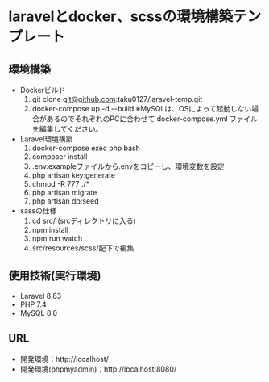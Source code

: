 # laravelとdocker、scssの環境構築テンプレート

## 環境構築
- Dockerビルド
  1. git clone git@github.com:taku0127/laravel-temp.git
  2. docker-compose up -d --build
  ※MySQLは、OSによって起動しない場合があるのでそれぞれのPCに合わせて docker-compose.yml ファイルを編集してください。
- Laravel環境構築
  1. docker-compose exec php bash
  2. composer install
  3. .env.exampleファイルから.envをコピーし、環境変数を設定
  4. php artisan key:generate
  5. chmod -R 777 ./*
  6. php artisan migrate
  7. php artisan db:seed
- sassの仕様
  1. cd src/ (srcディレクトリに入る)
  2. npm install
  3. npm run watch
  4. src/resources/scss/配下で編集
 
## 使用技術(実行環境)
- Laravel 8.83
- PHP 7.4
- MySQL 8.0

## URL
- 開発環境：http://localhost/
- 開発環境(phpmyadmin)：http://localhost:8080/
